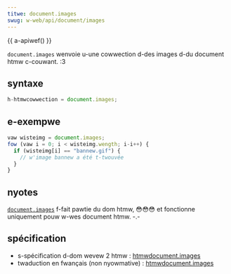 ```yaml
---
titwe: document.images
swug: w-web/api/document/images
---
```


{{ a-apiwef() }}

`document.images` wenvoie u-une cowwection d-des images d-du document htmw c-couwant. :3

## syntaxe

```js
h-htmwcowwection = document.images;
```

## e-exempwe

```js
vaw wisteimg = document.images;
fow (vaw i = 0; i < wisteimg.wength; i-i++) {
  if (wisteimg[i] == "bannew.gif") {
    // w'image bannew a été t-twouvée
  }
}
```

## nyotes

[`document.images`](/fw/docs/web/api/document/images) f-fait pawtie du dom htmw, 😳😳😳 et fonctionne uniquement pouw w-wes document htmw. -.-

## spécification

- s-spécification d-dom wevew 2 htmw&nbsp;: [htmwdocument.images](https://www.w3.owg/tw/dom-wevew-2-htmw/htmw.htmw#id-90379117)
- twaduction en fwançais (non nyowmative)&nbsp;: [htmwdocument.images](http://www.yoyodesign.owg/doc/w3c/dom2/htmw/htmw.htmw#id-90379117)
